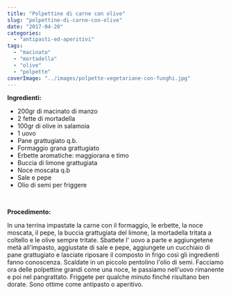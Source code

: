 ```yaml
---
title: "Polpettine di carne con olive"
slug: "polpettine-di-carne-con-olive"
date: "2017-04-20"
categories: 
  - "antipasti-ed-aperitivi"
tags: 
  - "macinato"
  - "mortadella"
  - "olive"
  - "polpette"
coverImage: "../images/polpette-vegetariane-con-funghi.jpg"
---
```


**Ingredienti:**

- 200gr di macinato di manzo
- 2 fette di mortadella
- 100gr di olive in salamoia
- 1 uovo
- Pane grattugiato q.b.
- Formaggio grana grattugiato
- Erbette aromatiche: maggiorana e timo
- Buccia di limone grattugiata
- Noce moscata q.b
- Sale e pepe
- Olio di semi per friggere

 

**Procedimento:**

In una terrina impastate la carne con il formaggio, le erbette, la noce moscata, il pepe, la buccia grattugiata del limone, la mortadella tritata a coltello e le olive sempre tritate. Sbattete l' uovo a parte e aggiungetene metà all'impasto, aggiustate di sale e pepe, aggiungete un cucchiaio di pane grattugiato e lasciate riposare il composto in frigo così gli ingredienti fanno conoscenza. Scaldate in un piccolo pentolino l'olio di semi. Facciamo ora delle polpettine grandi come una noce, le passiamo nell'uovo rimanente e poi nel pangrattato. Friggete per qualche minuto finché risultano ben dorate. Sono ottime come antipasto o aperitivo.

